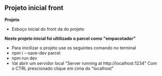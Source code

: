 ## Projeto inicial front

**Projeto**
- Esboço inicial do front da do projeto
  
**Neste projeto inicial foi ultilizado o parcel como "empacotador"**
- Para inicilizar o projeto use os seguintes comando no terminal
- npm i --save-dev parcel
- npm run dev
- Vai abrir um servidor local "Server running at http://localhost:1234" Com o CTRL prescionado clique em cima do "localhost"

